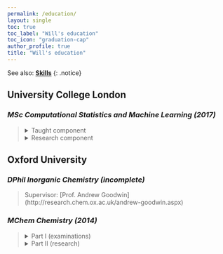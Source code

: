 ```yaml
---
permalink: /education/
layout: single
toc: true
toc_label: "Will's education"
toc_icon: "graduation-cap"
author_profile: true
title: "Will's education"
---
```


See also: [**Skills**](/skills/)
{: .notice}


## University College London
### *MSc Computational Statistics and Machine Learning (2017)*
<blockquote class="trimb">
<details><summary markdown="span">Taught component
</summary><blockquote class="trimb">
<details><summary markdown="span">Core modules
</summary><blockquote class="trimb">
<details><summary markdown="span">**Statistical Models & Data Analysis**
</summary><blockquote class="trimb">
Theory and application of linear and related generalized models.

Including: parameter estimation, assumptions in modelling, interpretation, diagnostics, variable transformation and selection, model structure.

</blockquote></details>
<details><summary markdown="span">**Supervised Learning**
</summary><blockquote class="trimb">
Techniques for the general supervised learning scenario.

Including: statistical learning theory, training and model selection, parameters and hyperparameters, kernel methods and nonparametric models, ensemble learning,
multitask and metalearning, sparsity considerations.

</blockquote></details>
<details><summary markdown="span">**Probabilistic & Unsupervised Learning** ([Gatsby](https://gatsby.ucl.ac.uk))
</summary><blockquote class="trimb">
Techniques for understanding and discovering structure in unpaired data.

Including: probability distributions, Bayesian reasoning and inference, hierarchical models, probabilistic graphical models, Gaussian Processes.
</blockquote></details>
</blockquote></details>

<details><summary markdown="span">Optional modules
</summary><blockquote class="trimb">
<details><summary markdown="span">**Information Retrieval & Data Mining**
</summary><blockquote class="trimb">
Techniques for organizing information.

Including: web indexing, search, filtering and recommendation, distributed computing, natural language processing.

</blockquote></details>
<details><summary markdown="span">**Affective Computing & Human--Robot Interaction**
</summary><blockquote class="trimb">
Study of the relationship between artificial and human intelligences.

Including: emotion models, function of emotion in humans and machines, emotional affect by machines, sensing and low-footprint computing, ethics in affective technology.

</blockquote></details>
<details><summary markdown="span">**Statistical Computing**
</summary><blockquote class="trimb">
Use of programming packages to perform statistical experiments.

Including: the R language, dataset exploration and analysis, graphical presentation of experiments, programming principles, computational efficiency, iterative techniques.

</blockquote></details>
<details><summary markdown="span">**Applied Machine Learning**
</summary><blockquote class="trimb">
Practical context of machine learning methods and their successes.

Including: large scale learning, fast algorithms, neural network optimization, constraints and regularization, clustering, dimensionality reduction and visualization, architecture of deep learning systems.

</blockquote></details>
<details><summary markdown="span">**Advanced Topics in Machine Learning** ([DeepMind](https://deepmind.com))
</summary><blockquote class="trimb">
Masterclasses in deep learning and reinforcement learning.

Including: recurrent units, convolutions, attention and memory, generative models, variational inference, policies and planning, model-based and model-free agents.

</blockquote></details>
</blockquote></details>
</blockquote></details>

<details><summary markdown="span">Research component
</summary><blockquote class="trimb">
Supervisor: [Dr Ricardo Silva](https://www.ucl.ac.uk/statistics/people/ricardosilva)

*Large-Scale Trajectory Clustering*

Comparison of existing and novel techniques for clustering trajectories, *i.e.* lists of points in *n*-dimensional space (perhaps with metadata). Development of a hierarchical probabilistic autoregression model for destination prediction.

</blockquote></details>
</blockquote>

## Oxford University
### *DPhil Inorganic Chemistry (incomplete)*
<blockquote class="trimb"> Supervisor: [Prof. Andrew Goodwin](http://research.chem.ox.ac.uk/andrew-goodwin.aspx)

<!-- <details><summary markdown="span">Research
</summary><blockquote class="trimb">
<details><summary markdown="span">Protein structure from total scattering
</summary><blockquote class="trimb">
A continuation of work from Part II ([see below](#mchem-chemistry-2014)), this project refined the demonstrated concept for use with real-world data, including incorporation of several sources of information into one model.

</blockquote></details>
<details><summary markdown="span">Crystals under dimensional transformation
</summary><blockquote class="trimb">
(A proposed research direction)

Using non-Euclidean surfaces, a 3D crystal can be unwrapped into 2D. Rewrapping another way gives a different crystal, thus relating structures that would otherwise be distinct.

Other coordinate transforms interchange angles and distances, resulting in a range of imaginary structures, some of which are more interpretable than the physical one.

</blockquote></details>
</blockquote></details> -->
</blockquote>


### *MChem Chemistry (2014)*
<blockquote class="trimb">
<details><summary markdown="span">Part I (examinations)
</summary><blockquote class="trimb">
Overall degree classification: First-class honours

Supplementary subject: Quantum chemistry
</blockquote></details>

<details><summary markdown="span">Part II (research)
</summary><blockquote class="trimb">
Supervisor: [Prof. Andrew Goodwin](http://research.chem.ox.ac.uk/andrew-goodwin.aspx)

*A Bayesian Total Scattering Route to Membrane Protein Structure*

Development of a Bayesian Monte Carlo procedure for ascertaining the fold of proteins in aqueous environments. The key research question was "can we compensate for the orientational disorder of total scattering information by including prior knowledge from other sources?".

This work was awarded the Part II Thesis Prize.

</blockquote></details>
</blockquote>
